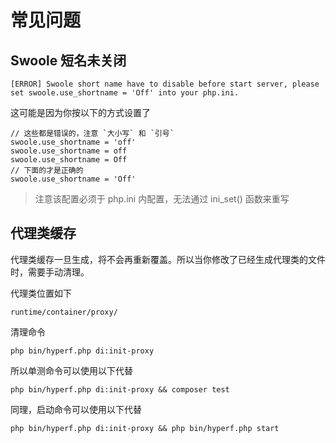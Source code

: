 # 常见问题

## Swoole 短名未关闭

```
[ERROR] Swoole short name have to disable before start server, please set swoole.use_shortname = 'Off' into your php.ini.
```

这可能是因为你按以下的方式设置了

```
// 这些都是错误的，注意 `大小写` 和 `引号`
swoole.use_shortname = 'off'
swoole.use_shortname = off
swoole.use_shortname = Off
// 下面的才是正确的
swoole.use_shortname = 'Off'
```

> 注意该配置必须于 php.ini 内配置，无法通过 ini_set() 函数来重写

## 代理类缓存

代理类缓存一旦生成，将不会再重新覆盖。所以当你修改了已经生成代理类的文件时，需要手动清理。

代理类位置如下
```
runtime/container/proxy/
```

清理命令
```
php bin/hyperf.php di:init-proxy
```

所以单测命令可以使用以下代替
```
php bin/hyperf.php di:init-proxy && composer test
```

同理，启动命令可以使用以下代替
```
php bin/hyperf.php di:init-proxy && php bin/hyperf.php start
```
